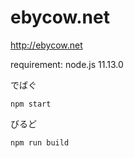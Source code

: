 # ebycow.net
http://ebycow.net

requirement: node.js 11.13.0

でばぐ
```
npm start
```

びるど
```
npm run build
```
